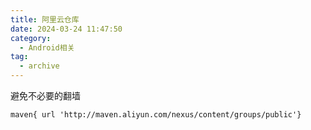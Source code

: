 ```yaml
---
title: 阿里云仓库
date: 2024-03-24 11:47:50
category:
  - Android相关
tag:
  - archive
---
```

避免不必要的翻墙
```
maven{ url 'http://maven.aliyun.com/nexus/content/groups/public'}
```
